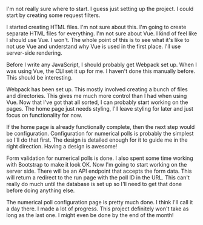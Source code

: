 I'm not really sure where to start. I guess just setting up the project. I could
start by creating some request filters.

I started creating HTML files. I'm not sure about this. I'm going to create
separate HTML files for everything. I'm not sure about Vue. I kind of feel like
I should use Vue. I won't. The whole point of this is to see what it's like to
not use Vue and understand why Vue is used in the first place. I'll use
server-side rendering.

Before I write any JavaScript, I should probably get Webpack set up. When I was
using Vue, the CLI set it up for me. I haven't done this manually before. This
should be interesting.

Webpack has been set up. This mostly involved creating a bunch of files and
directories. This gives me much more control than I had when using Vue. Now that
I've got that all sorted, I can probably start working on the pages. The home
page just needs styling, I'll leave styling for later and just focus on
functionality for now.

If the home page is already functionally complete, then the next step would be
configuration. Configuration for numerical polls is probably the simplest so
I'll do that first. The design is detailed enough for it to guide me in the
right direction. Having a design is awesome!

Form validation for numerical polls is done. I also spent some time working with
Bootstrap to make it look OK. Now I'm going to start working on the server side.
There will be an API endpoint that accepts the form data. This will return a
redirect to the run page with the poll ID in the URL. This can't really do much
until the database is set up so I'll need to get that done before doing anything
else.

The numerical poll configuration page is pretty much done. I think I'll call it
a day there. I made a lot of progress. This project definitely won't take as
long as the last one. I might even be done by the end of the month!
